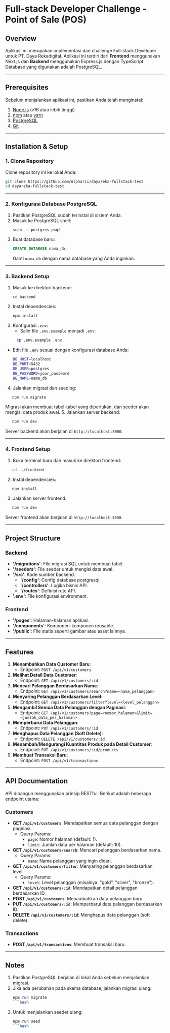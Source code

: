 # Full-stack Developer Challenge - Point of Sale (POS)

## Overview
Aplikasi ini merupakan implementasi dari challenge Full-stack Developer untuk PT. Daya Rekadigital. Aplikasi ini terdiri dari **Frontend** menggunakan Next.js dan **Backend** menggunakan Express.js dengan TypeScript. Database yang digunakan adalah PostgreSQL.

---

## Prerequisites
Sebelum menjalankan aplikasi ini, pastikan Anda telah menginstal:

1. [Node.js](https://nodejs.org/) (v16 atau lebih tinggi)
2. [npm](https://www.npmjs.com/) atau [yarn](https://yarnpkg.com/)
3. [PostgreSQL](https://www.postgresql.org/)
4. [Git](https://git-scm.com/)

---

## Installation & Setup

### 1. Clone Repository
Clone repository ini ke lokal Anda:
```bash
git clone https://github.com/Alpharii/dayareka-fullstack-test
cd dayareka-fullstack-test
```

---

### 2. Konfigurasi Database PostgreSQL
1. Pastikan PostgreSQL sudah terinstal di sistem Anda.
2. Masuk ke PostgreSQL shell:
   ```bash
   sudo -u postgres psql
   ```
3. Buat database baru:
   ```sql
   CREATE DATABASE nama_db;
   ```
   Ganti `nama_db` dengan nama database yang Anda inginkan.

---

### 3. Backend Setup
1. Masuk ke direktori backend:
   ```bash
   cd backend
   ```
2. Instal dependencies:
   ```bash
   npm install
   ```
3. Konfigurasi `.env`:
   - Salin file `.env.example` menjadi `.env`:
```bash
     cp .env.example .env
```
   - Edit file `.env` sesuai dengan konfigurasi database Anda:
     ```bash
     DB_HOST=localhost
     DB_PORT=5432
     DB_USER=postgres
     DB_PASSWORD=your_password
     DB_NAME=nama_db
     ```
4. Jalankan migrasi dan seeding:
```bash
   npm run migrate
```
   Migrasi akan membuat tabel-tabel yang diperlukan, dan seeder akan mengisi data produk awal.
5. Jalankan server backend:
```bash
   npm run dev
```

Server backend akan berjalan di `http://localhost:8080`.

---

### 4. Frontend Setup
1. Buka terminal baru dan masuk ke direktori frontend:
```bash
   cd ../frontend
```
2. Instal dependencies:
```bash
   npm install
```
3. Jalankan server frontend:
```bash
   npm run dev
```

Server frontend akan berjalan di `http://localhost:3000`.

---

## Project Structure
### Backend
- **'/migrations'**: File migrasi SQL untuk membuat tabel.
- **'/seeders'**: File seeder untuk mengisi data awal.
- **'/src'**: Kode sumber backend.
  - **'/config'**: Config database postgresql.
  - **'/controllers'**: Logika bisnis API.
  - **'/routes'**: Definisi rute API.
- **'.env'**: File konfigurasi environment.

### Frontend
- **'/pages'**: Halaman-halaman aplikasi.
- **'/components'**: Komponen-komponen reusable.
- **'/public'**: File statis seperti gambar atau asset lainnya.

---

## Features
1. **Menambahkan Data Customer Baru**:
   - Endpoint: `POST /api/v1/customers`
2. **Melihat Detail Data Customer**:
   - Endpoint: `GET /api/v1/customers/:id`
3. **Mencari Pelanggan Berdasarkan Nama**:
   - Endpoint: `GET /api/v1/customers/search?name=<nama_pelanggan>`
4. **Menyaring Pelanggan Berdasarkan Level**:
   - Endpoint: `GET /api/v1/customers/filter?level=<level_pelanggan>`
5. **Mengambil Semua Data Pelanggan dengan Paginasi**:
   - Endpoint: `GET /api/v1/customers?page=<nomor_halaman>&limit=<jumlah_data_per_halaman>`
6. **Memperbarui Data Pelanggan**:
   - Endpoint: `PUT /api/v1/customers/:id`
7. **Menghapus Data Pelanggan (Soft Delete)**:
   - Endpoint: `DELETE /api/v1/customers/:id`
8. **Menambah/Mengurangi Kuantitas Produk pada Detail Customer**:
   - Endpoint: `PUT /api/v1/customers/:id/products`
9. **Membuat Transaksi Baru**:
   - Endpoint: `POST /api/v1/transactions`

---

## API Documentation
API dibangun menggunakan prinsip RESTful. Berikut adalah beberapa endpoint utama:

### Customers
- **GET `/api/v1/customers`**: Mendapatkan semua data pelanggan dengan paginasi.
  - Query Params:
    - `page`: Nomor halaman (default: 1).
    - `limit`: Jumlah data per halaman (default: 10).
- **GET `/api/v1/customers/search`**: Mencari pelanggan berdasarkan nama.
  - Query Params:
    - `name`: Nama pelanggan yang ingin dicari.
- **GET `/api/v1/customers/filter`**: Menyaring pelanggan berdasarkan level.
  - Query Params:
    - `level`: Level pelanggan (misalnya: "gold", "silver", "bronze").
- **GET `/api/v1/customers/:id`**: Mendapatkan detail pelanggan berdasarkan ID.
- **POST `/api/v1/customers`**: Menambahkan data pelanggan baru.
- **PUT `/api/v1/customers/:id`**: Memperbarui data pelanggan berdasarkan ID.
- **DELETE `/api/v1/customers/:id`**: Menghapus data pelanggan (soft delete).

### Transactions
- **POST `/api/v1/transactions`**: Membuat transaksi baru.

---


## Notes
1. Pastikan PostgreSQL berjalan di lokal Anda sebelum menjalankan migrasi.
2. Jika ada perubahan pada skema database, jalankan migrasi ulang:
   ```bash
   npm run migrate
   ```bash
3. Untuk menjalankan seeder ulang:
   ```bash
   npm run seed
   ```bash
